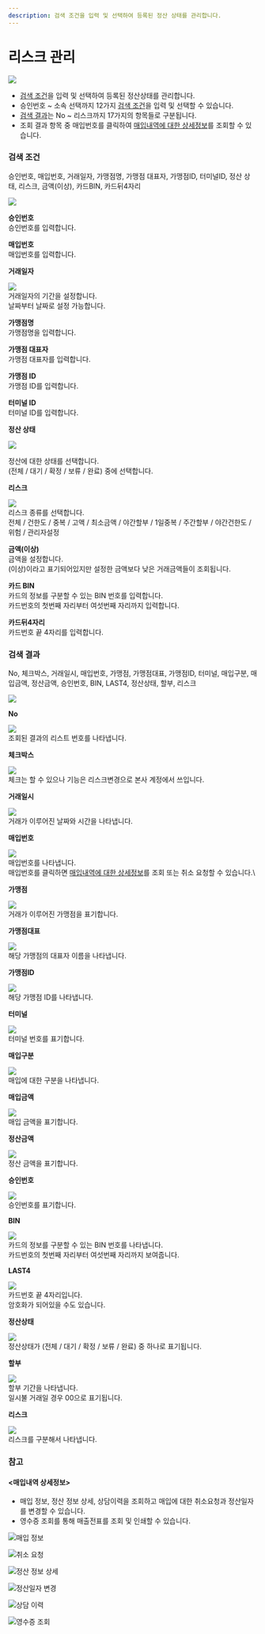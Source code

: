```yaml
---
description: 검색 조건을 입력 및 선택하여 등록된 정산 상태를 관리합니다.
---
```


# 리스크 관리

![](../.gitbook/assets/가맹점\_리스크관리.jpeg)

* [검색 조건](undefined-2.md#undefined)을 입력 및 선택하여 등록된 정산상태를 관리합니다.
* 승인번호 \~ 소속 선택까지 12가지 [검색 조건](undefined-2.md#undefined)을 입력 및 선택할 수 있습니다.
* [검색 결과](undefined-2.md#undefined-1)는 No \~ 리스크까지 17가지의 항목들로 구분됩니다.
* 조회 결과 항목 중 매입번호를 클릭하여 [매입내역에 대한 상세정보](undefined-2.md#less-than-greater-than)를 조회할 수 있습니다.

### 검색 조건

승인번호, 매입번호, 거래일자, 가맹점명, 가맹점 대표자, 가맹점ID, 터미널ID, 정산 상태, 리스크, 금액(이상), 카드BIN, 카드뒤4자리

![](../.gitbook/assets/가맹점\_리스크관리\_검색조건.jpeg)

**승인번호**\
승인번호를 입력합니다.



**매입번호**\
매입번호를 입력합니다.



**거래일자**

![](../.gitbook/assets/가맹점\_리스크관리\_거래일자.jpeg)\
거래일자의 기간을 설정합니다.\
날짜부터 날짜로 설정 가능합니다.



**가맹점명**\
가맹점명을 입력합니다.



**가맹점 대표자**\
가맹점 대표자를 입력합니다.



**가맹점 ID**\
가맹점 ID를 입력합니다.



**터미널 ID**\
터미널 ID를 입력합니다.



**정산 상태**

![](../.gitbook/assets/대행사\_리스크관리\_정산상태.jpeg)

정산에 대한 상태를 선택합니다.\
(전체 / 대기 / 확정 / 보류 / 완료) 중에 선택합니다.



**리스크**

![](../.gitbook/assets/대행사\_리스크관리\_리스크.jpeg)\
리스크 종류를 선택합니다.\
전체 / 건한도 / 중복 / 고액 / 최소금액 / 야간할부 / 1일중복 / 주간할부 / 야간건한도 / 위험 / 관리자설정



**금액(이상)**\
금액을 설정합니다.\
(이상)이라고 표기되어있지만 설정한 금액보다 낮은 거래금액들이 조회됩니다.



**카드 BIN**\
카드의 정보를 구분할 수 있는 BIN 번호를 입력합니다.\
카드번호의 첫번째 자리부터 여섯번째 자리까지 입력합니다.



**카드뒤4자리**\
카드번호 끝 4자리를 입력합니다.











### 검색 결과

No, 체크박스, 거래일시, 매입번호, 가맹점, 가맹점대표, 가맹점ID, 터미널, 매입구분, 매입금액, 정산금액, 승인번호, BIN, LAST4, 정산상태, 할부, 리스크

![](../.gitbook/assets/대행사\_리스크관리\_검색결과.jpeg)

**No**

![](../.gitbook/assets/대행사\_리스크관리\_no.jpeg)\
조회된 결과의 리스트 번호를 나타냅니다.



**체크박스**

![](../.gitbook/assets/대행사\_리스크관리\_체크박스.jpeg)\
체크는 할 수 있으나 기능은 리스크변경으로 본사 계정에서 쓰입니다.



**거래일시**

![](../.gitbook/assets/대행사\_리스크관리\_거래일시.jpeg)\
거래가 이루어진 날짜와 시간을 나타냅니다.



**매입번호**

![](../.gitbook/assets/Inked대행사\_리스크관리\_매입번호\_LI.jpg)\
매입번호를 나타냅니다.\
매입번호를 클릭하면 [매입내역에 대한 상세정보](undefined-2.md#less-than-greater-than)를 조회 또는 취소 요청할 수 있습니다.\


**가맹점**

![](../.gitbook/assets/Inked대행사\_리스크관리\_가맹점\_LI.jpg)\
거래가 이루어진 가맹점을 표기합니다.



**가맹점대표**

![](../.gitbook/assets/Inked대행사\_리스크관리\_가맹점대표\_LI.jpg)\
해당 가맹점의 대표자 이름을 나타냅니다.



**가맹점ID**

![](../.gitbook/assets/Inked대행사\_리스크관리\_가맹점Id\_LI.jpg)\
해당 가맹점 ID를 나타냅니다.



**터미널**

![](../.gitbook/assets/Inked대행사\_리스크관리\_터미널\_LI.jpg)\
터미널 번호를 표기합니다.



**매입구분**

![](../.gitbook/assets/대행사\_리스크관리\_매입구분.jpeg)\
매입에 대한 구분을 나타냅니다.



**매입금액**

![](../.gitbook/assets/대행사\_리스크관리\_매입금액.jpeg)\
매입 금액을 표기합니다.



**정산금액**

![](../.gitbook/assets/대행사\_리스크관리\_정산금액.jpeg)\
정산 금액을 표기합니다.



**승인번호**

![](../.gitbook/assets/Inked대행사\_리스크관리\_승인번호\_LI.jpg)\
승인번호를 표기합니다.



**BIN**

![](../.gitbook/assets/Inked대행사\_리스크관리\_BIN\_LI.jpg)\
카드의 정보를 구분할 수 있는 BIN 번호를 나타냅니다.\
카드번호의 첫번째 자리부터 여섯번째 자리까지 보여줍니다.



**LAST4**

![](../.gitbook/assets/대행사\_리스크관리\_last4.jpeg)\
카드번호 끝 4자리입니다.\
암호화가 되어있을 수도 있습니다.



**정산상태**

![](../.gitbook/assets/대행사\_리스크관리\_정산상태\(결\).jpeg)\
정산상태가 (전체 / 대기 / 확정 / 보류 / 완료) 중 하나로 표기됩니다.



**할부**

![](../.gitbook/assets/대행사\_리스크관리\_할부.jpeg)\
할부 기간을 나타냅니다.\
일시불 거래일 경우 00으로 표기됩니다.



**리스크**

![](../.gitbook/assets/대행사\_리스크관리\_리스크\(결\).jpeg)\
리스크를 구분해서 나타냅니다.



### 참고

#### <매입내역 상세정보>

* 매입 정보, 정산 정보 상세, 상담이력을 조회하고 매입에 대한 취소요청과 정산일자를 변경할 수 있습니다.
* 영수증 조회를 통해 매출전표를 조회 및 인쇄할 수 있습니다.

![매입 정보](<../.gitbook/assets/Inked대행사\_리스크관리\_상세정보\_LI (1).jpg>)

&#x20;

![취소 요청](../.gitbook/assets/Inked대행사\_리스크관리\_상세정보2\_LI.jpg)

![정산 정보 상세](../.gitbook/assets/Inked대행사\_리스크관리\_상세정보3\_LI.jpg)

![정산일자 변경](../.gitbook/assets/Inked대행사\_리스크관리\_상세정보4\_LI.jpg)

![상담 이력](../.gitbook/assets/Inked대행사\_리스크관리\_상세정보5\_LI.jpg)

![영수증 조회](../.gitbook/assets/스크린샷\(12\)\_LI.jpg)
